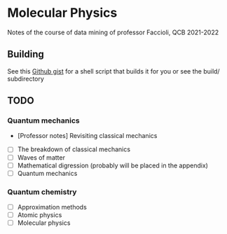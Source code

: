 # Molecular Physics
Notes of the course of data mining of professor Faccioli, QCB 2021-2022

## Building
See this [Github gist](https://gist.github.com/giacThePhantom/e080a777782754542d0e081835669085) for a shell script that builds it for you or see the build/ subdirectory

## TODO

### Quantum mechanics

  * [Professor notes] Revisiting classical mechanics
  * [ ] The breakdown of classical mechanics
  * [ ] Waves of matter
  * [ ] Mathematical digression (probably will be placed in the appendix)
  * [ ] Quantum mechanics

### Quantum chemistry
 
 * [ ] Approximation methods
 * [ ] Atomic physics
 * [ ] Molecular physics
